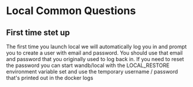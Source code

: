 # Local Common Questions

## First time stet up 

The first time you launch local we will automatically log you in and prompt you to create a user with email and password. You should use that email and password that you originally used to log back in. If you need to reset the password you can start wandb/local with the LOCAL\_RESTORE environment variable set and use the temporary username / password that's printed out in the docker logs

